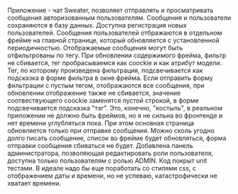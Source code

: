 Приложение - чат Sweater, позволяет отправлять и просматривать сообщения авторизованным пользователям. Сообщения 
и пользователи сохраняются в базу данных. Доступна регистрация новых пользователей.
Сообщения пользователей отбражаются в отдельном фрейме на главной странице, который обновляется с установленной 
периодичностью. 
Отображаемые сообщения могут быть отфильтрованы по тегу. При обновлении содержимого фрейма, фильтр не сбивается,
тег пробрасываемся как coockie и как атрибут модели. Тег, по которому произведена фильтрация,
подсвечивается как подсказка в форме фильтра в окне фрейма. Если отправить форму фильтрации с пустым тегом, 
отображаются все сообщения, при обновлении отображение также не сбивается, значение соотвествующего coockie заменятся 
пустой строкой, в форме подсвечивается подсказка "тэг".
Это, конечно, "костыль", в реальном приложении не должно быть фреймов, но я не сильна во фронтенде и нет 
времени углубляться пока.
При этом основная страница обновляется только при отправке сообщения. Можно сколь угодно долго писать сообщение, 
список во фрейме будет обновляться, форма отправки сообщения сбиваться не будет.
Добавлена панель администратора, позволяющая редактировать роли пользователя, доступна только пользователям с
ролью ADMIN.
Код покрыт unit тестами.
В идеале надо бы еще поработать со стилями css, с отображением даты и времени, но не успеваю, 
катастрофически не хватает времени. 
